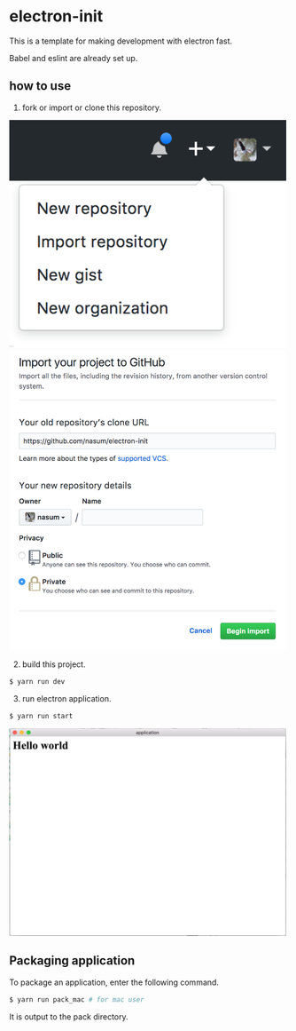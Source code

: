 # electron-init

This is a template for making development with electron fast.

Babel and eslint are already set up.

## how to use

1. fork or import or clone this repository.

<img src="./img/import_01.png" width="500px">

<img src="./img/import_02.png" width="500px">

2. build this project.

```bash
$ yarn run dev
```

3. run electron application.

```bash
$ yarn run start
```
<img src="./img/run_app.png" width="500px">

## Packaging application

To package an application, enter the following command.

```bash
$ yarn run pack_mac # for mac user
```

It is output to the pack directory.
